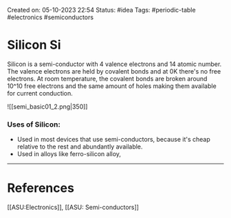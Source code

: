 Created on: 05-10-2023 22:54
Status: #idea
Tags: #periodic-table #electronics  #semiconductors
# Silicon Si
Silicon is a semi-conductor with 4 valence electrons and 14 atomic number. The valence electrons are held by covalent bonds and at 0K there's no free electrons. At room temperature, the covalent bonds are broken around 10^10 free electrons and the same amount of holes making them available for current conduction.

![[semi_basic01_2.png|350]]

### Uses of Silicon:
- Used in most devices that use semi-conductors, because it's cheap relative to the rest and abundantly available.
- Used in alloys like ferro-silicon alloy,

-----------------
# References
[[ASU:Electronics]], [[ASU: Semi-conductors]]